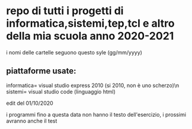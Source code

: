 # repo di tutti i progetti di informatica,sistemi,tep,tcl e altro della mia scuola anno 2020-2021

i nomi delle cartelle seguono questo syle (gg/mm/yyyy)


## piattaforme usate:
informatica= visual studio express 2010 (si 2010, non è uno scherzo)\n
sistemi= visual studio code (linguaggio html)


edit del 01/10/2020

i programmi fino  a questa data non hanno il testo dell'esercizio, i prossimi avranno anche il test
